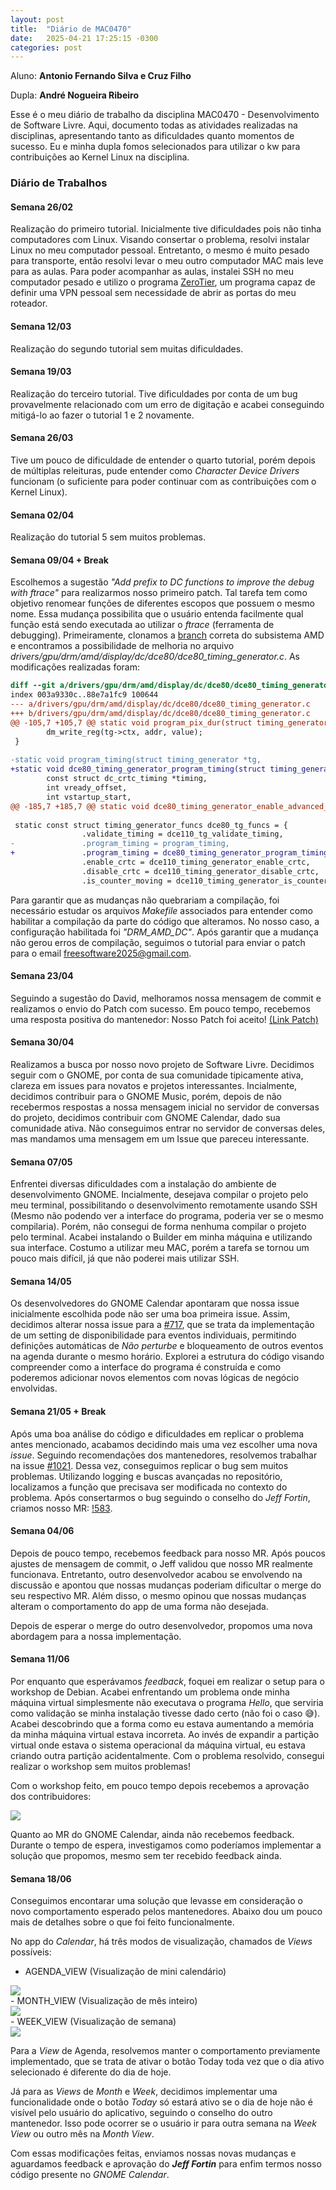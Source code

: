 ```yaml
---
layout: post
title:  "Diário de MAC0470"
date:   2025-04-21 17:25:15 -0300
categories: post
---
```


Aluno: **Antonio Fernando Silva e Cruz Filho**

Dupla: **André Nogueira Ribeiro**

Esse é o meu diário de trabalho da disciplina MAC0470 - Desenvolvimento de Software Livre. Aqui, documento todas as atividades realizadas na disciplinas, apresentando tanto as dificuldades quanto momentos de sucesso. Eu e minha dupla fomos selecionados para utilizar o kw para contribuições ao Kernel Linux na disciplina.


### **Diário de Trabalhos**

#### **Semana 26/02**

Realização do primeiro tutorial. Inicialmente tive dificuldades pois não tinha computadores com Linux. Visando consertar o problema, resolvi instalar Linux no meu computador pessoal. Entretanto, o mesmo é muito pesado para transporte, então resolvi levar o meu outro computador MAC mais leve para as aulas. Para poder acompanhar as aulas, instalei SSH no meu computador pesado e utilizo o programa [ZeroTier](https://www.zerotier.com/), um programa capaz de definir uma VPN pessoal sem necessidade de abrir as portas do meu roteador.

#### **Semana 12/03**

Realização do segundo tutorial sem muitas dificuldades.

#### **Semana 19/03**

Realização do terceiro tutorial. Tive dificuldades por conta de um bug provavelmente relacionado com um erro de digitação e acabei conseguindo mitigá-lo ao fazer o tutorial 1 e 2 novamente.

#### **Semana 26/03**

Tive um pouco de dificuldade de entender o quarto tutorial, porém depois de múltiplas releituras, pude entender como _Character Device Drivers_ funcionam (o suficiente para poder continuar com as contribuições com o Kernel Linux).

#### **Semana 02/04**

Realização do tutorial 5 sem muitos problemas.

#### **Semana 09/04 + Break**

Escolhemos a sugestão _"Add prefix to DC functions to improve the debug with ftrace"_ para realizarmos nosso primeiro patch. Tal tarefa tem como objetivo renomear funções de diferentes escopos que possuem o mesmo nome. Essa mudança possibilita que o usuário entenda facilmente qual função está sendo executada ao utilizar o *ftrace* (ferramenta de debugging). Primeiramente, clonamos a [branch](https://gitlab.freedesktop.org/agd5f/linux) correta do subsistema AMD e encontramos a possibilidade de melhoria no arquivo _drivers/gpu/drm/amd/display/dc/dce80/dce80_timing_generator.c_. As modificações realizadas foram:

```diff
diff --git a/drivers/gpu/drm/amd/display/dc/dce80/dce80_timing_generator.c b/drivers/gpu/drm/amd/display/dc/dce80/dce80_timing_generator.c
index 003a9330c..88e7a1fc9 100644
--- a/drivers/gpu/drm/amd/display/dc/dce80/dce80_timing_generator.c
+++ b/drivers/gpu/drm/amd/display/dc/dce80/dce80_timing_generator.c
@@ -105,7 +105,7 @@ static void program_pix_dur(struct timing_generator *tg, uint32_t pix_clk_100hz)
        dm_write_reg(tg->ctx, addr, value);
 }
 
-static void program_timing(struct timing_generator *tg,
+static void dce80_timing_generator_program_timing(struct timing_generator *tg,
        const struct dc_crtc_timing *timing,
        int vready_offset,
        int vstartup_start,
@@ -185,7 +185,7 @@ static void dce80_timing_generator_enable_advanced_request(
 
 static const struct timing_generator_funcs dce80_tg_funcs = {
                .validate_timing = dce110_tg_validate_timing,
-               .program_timing = program_timing,
+               .program_timing = dce80_timing_generator_program_timing,
                .enable_crtc = dce110_timing_generator_enable_crtc,
                .disable_crtc = dce110_timing_generator_disable_crtc,
                .is_counter_moving = dce110_timing_generator_is_counter_moving,
```


Para garantir que as mudanças não quebrariam a compilação, foi necessário estudar os arquivos *Makefile* associados para entender como habilitar a compilação da parte do código que alteramos. No nosso caso, a configuração habilitada foi *"DRM_AMD_DC"*. Após garantir que a mudança não gerou erros de compilação, seguimos o tutorial para enviar o patch para o email freesoftware2025@gmail.com.

#### Semana 23/04

Seguindo a sugestão do David, melhoramos nossa mensagem de commit e realizamos o envio do Patch com sucesso. Em pouco tempo, recebemos uma resposta positiva do mantenedor: Nosso Patch foi aceito! [(Link Patch)](https://lore.kernel.org/amd-gfx/CADnq5_OrVtVXCoDxZU8ngFpDywFj3c6Wx-MOt2DJUdiU3SKp2w@mail.gmail.com/T/#t)

#### Semana 30/04

Realizamos a busca por nosso novo projeto de Software Livre. Decidimos seguir com o GNOME, por conta de sua comunidade tipicamente ativa, clareza em issues para novatos e projetos interessantes. Incialmente, decidimos contribuir para o GNOME Music, porém, depois de não recebermos respostas a nossa mensagem inicial no servidor de conversas do projeto, decidimos contribuir com GNOME Calendar, dado sua comunidade ativa. Não conseguimos entrar no servidor de conversas deles, mas mandamos uma mensagem em um Issue que pareceu interessante. 

#### Semana 07/05

Enfrentei diversas dificuldades com a instalação do ambiente de desenvolvimento GNOME. Incialmente, desejava compilar o projeto pelo meu terminal, possibilitando o desenvolvimento remotamente usando SSH (Mesmo não podendo ver a interface do programa, poderia ver se o mesmo compilaria). Porém, não consegui de forma nenhuma compilar o projeto pelo terminal. Acabei instalando o Builder em minha máquina e utilizando sua interface. Costumo a utilizar meu MAC, porém a tarefa se tornou um pouco mais difícil, já que não poderei mais utilizar SSH. 

#### Semana 14/05

Os desenvolvedores do GNOME Calendar apontaram que nossa issue inicialmente escolhida pode não ser uma boa primeira issue. Assim, decidimos alterar nossa issue para a [#717](https://gitlab.gnome.org/GNOME/gnome-calendar/-/issues/717), que se trata da implementação de um setting de disponibilidade para eventos individuais, permitindo definições automáticas de *Não perturbe* e bloqueamento de outros eventos na agenda durante o mesmo horário. Explorei a estrutura do código visando compreender como a interface do programa é construída e como poderemos adicionar novos elementos com novas lógicas de negócio envolvidas. 

#### Semana 21/05 + Break

Após uma boa análise do código e dificuldades em replicar o problema antes mencionado, acabamos decidindo mais uma vez escolher uma nova _issue_. Seguindo recomendações dos mantenedores, resolvemos trabalhar na issue [#1021](https://gitlab.gnome.org/GNOME/gnome-calendar/-/issues/1021). Dessa vez, conseguimos replicar o bug sem muitos problemas. Utilizando logging e buscas avançadas no repositório, localizamos a função que precisava ser modificada no contexto do problema. Após consertarmos o bug seguindo o conselho do _Jeff Fortin_, criamos nosso MR: [!583](https://gitlab.gnome.org/GNOME/gnome-calendar/-/merge_requests/583).

#### Semana 04/06

Depois de pouco tempo, recebemos feedback para nosso MR. Após poucos ajustes de mensagem de commit, o Jeff validou que nosso MR realmente funcionava. Entretanto, outro desenvolvedor acabou se envolvendo na discussão e apontou que nossas mudanças poderiam dificultar o merge do seu respectivo MR. Além disso, o mesmo opinou que nossas mudanças alteram o comportamento do app de uma forma não desejada.

Depois de esperar o merge do outro desenvolvedor, propomos uma nova abordagem para a nossa implementação. 

#### Semana 11/06

Por enquanto que esperávamos _feedback_, foquei em realizar o setup para o workshop de Debian. Acabei enfrentando um problema onde minha máquina virtual simplesmente não executava o programa _Hello_, que serviria como validação se minha instalação tivesse dado certo (não foi o caso 😅). Acabei descobrindo que a forma como eu estava aumentando a memória da minha máquina virtual estava incorreta. Ao invés de expandir a partição virtual onde estava o sistema operacional da máquina virtual, eu estava criando outra partição acidentalmente. Com o problema resolvido, consegui realizar o workshop sem muitos problemas!

Com o workshop feito, em pouco tempo depois recebemos a aprovação dos contribuidores:

<img src="{{site.url}}/images/debian-mr-approval.png" style="display: block; margin: auto;" />

Quanto ao MR do GNOME Calendar, ainda não recebemos feedback. Durante o tempo de espera, investigamos como poderíamos implementar a solução que propomos, mesmo sem ter recebido feedback ainda.

#### Semana 18/06

Conseguimos encontarar uma solução que levasse em consideração o novo comportamento esperado pelos mantenedores. Abaixo dou um pouco mais de detalhes sobre o que foi feito funcionalmente.

No app do *Calendar*, há três modos de visualização, chamados de *Views* possíveis:
- AGENDA_VIEW (Visualização de mini calendário)
<img src="{{site.url}}/images/agenda-view.png" style="display: block; margin: auto;" />
- MONTH_VIEW (Visualização de mês inteiro)
<img src="{{site.url}}/images/month-view.png" style="display: block; margin: auto;" />
- WEEK_VIEW (Visualização de semana)
<img src="{{site.url}}/images/week-view.png" style="display: block; margin: auto;" />

Para a *View* de Agenda, resolvemos manter o comportamento previamente implementado, que se trata de ativar o botão Today toda vez que o dia ativo selecionado é diferente do dia de hoje.

Já para as *Views* de *Month* e *Week*, decidimos implementar uma funcionalidade onde o botão *Today* só estará ativo se o dia de hoje não é visível pelo usuário do aplicativo, seguindo o conselho do outro mantenedor. Isso pode ocorrer se o usuário ir para outra semana na *Week View* ou outro mês na *Month View*.

Com essas modificações feitas, enviamos nossas novas mudanças e aguardamos feedback e aprovação do ***Jeff Fortin*** para enfim termos nosso código presente no *GNOME Calendar*.